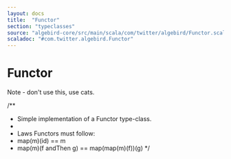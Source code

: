 ```yaml
---
layout: docs
title:  "Functor"
section: "typeclasses"
source: "algebird-core/src/main/scala/com/twitter/algebird/Functor.scala"
scaladoc: "#com.twitter.algebird.Functor"
---
```


# Functor

Note - don't use this, use cats.

/**
 * Simple implementation of a Functor type-class.
 *
 * Laws Functors must follow:
 *  map(m)(id) == m
 *  map(m)(f andThen g) == map(map(m)(f))(g)
 */
